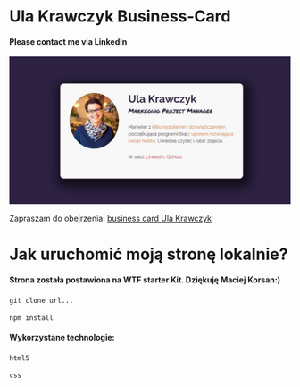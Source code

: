 # Ula Krawczyk Business-Card
#### Please contact me via LinkedIn

![my business card](github/cover2.jpg)

Zapraszam do obejrzenia: [business card Ula Krawczyk](https://ulakrawczyk.github.io/business-card/)

# Jak uruchomić moją stronę lokalnie?
#### Strona została postawiona na WTF starter Kit. Dziękuję Maciej Korsan:)

`git clone url...`

`npm install`

#### Wykorzystane technologie:
 
`html5`

`css`
